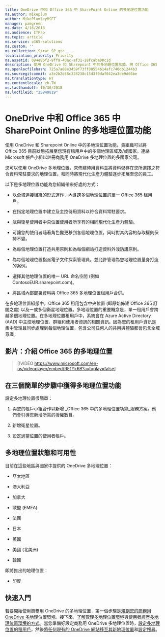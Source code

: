 ```yaml
---
title: OneDrive 中和 Office 365 中 SharePoint Online 的多地理位置功能
ms.author: mikeplum
author: MikePlumleyMSFT
manager: pamgreen
ms.date: 4/16/2018
ms.audience: ITPro
ms.topic: article
ms.service: o365-solutions
ms.custom: ''
ms.collection: Strat_SP_gtc
localization_priority: Priority
ms.assetid: 094e86f2-9ff0-40ac-af31-28fcaba00c1d
description: 使用 OneDrive 和 Sharepoint 中的多地理位置功能，將 Office 365 的目前狀態拓展至多個地理區域。
ms.openlocfilehash: 725a7a88e3459f73ff00554b14afc740db1244b3
ms.sourcegitcommit: a3e2b2e58c328238c15d3f9daf042ea3de9d66be
ms.translationtype: HT
ms.contentlocale: zh-TW
ms.lasthandoff: 10/30/2018
ms.locfileid: "25849819"
---
```

# <a name="multi-geo-capabilities-in-onedrive-and-sharepoint-online-in-office-365"></a>OneDrive 中和 Office 365 中 SharePoint Online 的多地理位置功能

使用 OneDrive 和 Sharepoint Online 中的多地理位置功能，貴組織可以將 Office 365 目前狀態拓展至您現有租用戶中的多個地理區域及/或國家。連絡 Microsoft 帳戶小組以註冊商務用 OneDrive 多地理位置的多國家公司。
  
您可以使用 OneDrive 多地理位置，來佈建待用資料並將資料儲存在您所選擇之符合資料常駐要求的地理位置，和同時將現代化生產力體驗逐步拓展至您的員工。
  
以下是多地理位置功能為您組織帶來好處的方式：
  
- 以全域連接組織的形式運作，內含跨多個地理位置的單一 Office 365 租用戶。
    
- 在指定地理位置中建立及主控待用資料以符合資料常駐要求。
    
- 賦與衛星使用者中央位置使用者所享有的相同現代化生產力體驗。
    
- 可讓您的使用者隨著角色變更移到各個地理位置，同時對其內容的存取權則保持不變。
    
- 為每個地理位置打造共用原則和為每個網站打造資料外洩防護原則。
    
- 為每個地理位置指派電子文件探索管理員，並允許管理為您地理位置量身打造的案例。
    
- 選擇其他地理位置的唯一 URL 命名空間 (例如 ContosoEUR.sharepoint.com)。
    
- 將區域內部部署資料與 Office 365 多地理位置租用戶合併。
    
在多地理位置組態中，Office 365 租用包含中央位置 (即原始佈建 Office 365 訂閱之處) 以及一或多個衛星地理位置。多地理位置的重要概念是，單一租用戶會跨越多個地理位置。在多地理位置租用戶中，系統會在 Azure Active Directory (AAD) 中主控地理位置、群組和使用者資訊的相關資訊。因為您的租用戶資訊是集中管理且同步處理到每個地理位置，包含公司任何人的共用與體驗都會包含全域意識。

## <a name="video-introducing-office-365-multi-geo"></a>影片：介紹 Office 365 的多地理位置

> [!VIDEO https://www.microsoft.com/en-us/videoplayer/embed/RE1Yk6B?autoplay=false]
  
## <a name="get-multi-geo-features-in-three-simple-steps"></a>在三個簡單的步驟中獲得多地理位置功能

設定多地理位置很簡單：
  
1. 與您的帳戶小組合作以新增 _Office 365 中的多地理位置功能_服務方案。他們會引導您新增所需的授權數目。
    
2. 新增衛星位置。
    
3. 設定適當位置的使用者帳戶。
    
## <a name="multi-geo-status-and-availability"></a>多地理位置狀態和可用性

目前在這些地區與國家中提供的 OneDrive 多地理位置：
  
- 亞太地區
    
- 澳大利亞
    
- 加拿大
    
- 歐盟 (EMEA)

- 法國
    
- 日本
    
- 英國
    
- 美國 (北美洲)
    
- 韓國
      
即將推出的地理位置：
  
- 印度
    
## <a name="getting-started"></a>快速入門

若要開始使用商務用 OneDrive 的多地理位置，第一個步驟是[規劃您的商務用 OneDrive 多地理位置環境](plan-for-multi-geo.md)。接下來，[了解管理多地理位置環境](administering-a-multi-geo-environment.md)與[使用者經歷多地理位置環境的方式](multi-geo-user-experience.md)。當您準備好設定商務用 OneDrive 多地理位置時，[設定多地理位置的租用戶](multi-geo-tenant-configuration.md)，然後[將任何現有的 OneDrive 網站移至其新地理位置](move-onedrive-between-geo-locations.md)和[設定搜尋](configure-search-for-multi-geo.md)。
